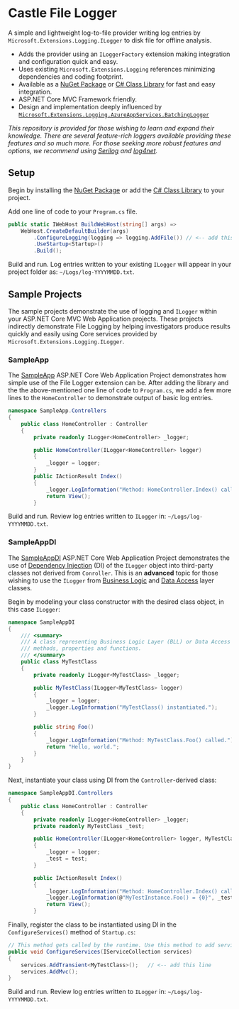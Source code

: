 # Castle File Logger

A simple and lightweight log-to-file provider writing log entries by `Microsoft.Extensions.Logging.ILogger` to disk file for offline analysis.

* Adds the provider using an `ILoggerFactory` extension making integration and configuration quick and easy.
* Uses existing `Microsoft.Extensions.Logging` references minimizing dependencies and coding footprint.
* Available as a [NuGet Package](https://www.nuget.org/packages/Castle.FileLogger/) or [C# Class Library](https://github.com/peter-schlosser/Castle.FileLogger/tree/master/src/Castle.Extensions.Logging.FileLogger) for fast and easy integration.
* ASP.NET Core MVC Framework friendly.
* Design and implementation deeply influenced by [`Microsoft.Extensions.Logging.AzureAppServices.BatchingLogger`](https://docs.microsoft.com/en-us/dotnet/api/microsoft.extensions.logging.azureappservices?view=aspnetcore-2.1)

*This repository is provided for those wishing to learn and expand their knowledge.  There are several feature-rich loggers available providing these features and so much more.  For those seeking more robust features and options, we recommend using [Serilog](https://www.nuget.org/packages/serilog/) and [log4net](https://www.nuget.org/packages/log4net/).*

## Setup

Begin by installing the [NuGet Package](https://github.com/peter-schlosser/nuget) or add the [C# Class Library](https://github.com/peter-schlosser/nuget) to your project.

Add one line of code to your `Program.cs` file.
```csharp
public static IWebHost BuildWebHost(string[] args) =>
	WebHost.CreateDefaultBuilder(args)
		.ConfigureLogging(logging => logging.AddFile())	// <-- add this line
		.UseStartup<Startup>()
		.Build();
```

Build and run.  Log entries written to your existing `ILogger` will appear in your project folder as: `~/Logs/log-YYYYMMDD.txt`.

## Sample Projects

The sample projects demonstrate the use of logging and `ILogger` within your ASP.NET Core MVC Web Application projects.  These projects indirectly demonstrate File Logging by helping investigators produce results quickly and easily using Core services provided by `Microsoft.Extensions.Logging.ILogger`.

### SampleApp

The [SampleApp](https://github.com/peter-schlosser/Castle.FileLogger/tree/master/sample/SampleApp) ASP.NET Core Web Application Project demonstrates how simple use of the File Logger extension can be.  After adding the library and the the above-mentioned one line of code to `Program.cs`, we add a few more lines to the `HomeController` to demonstrate output of basic log entries.

```csharp
namespace SampleApp.Controllers
{
    public class HomeController : Controller
    {
        private readonly ILogger<HomeController> _logger;

        public HomeController(ILogger<HomeController> logger)
        {
            _logger = logger;
        }
        public IActionResult Index()
        {
            _logger.LogInformation("Method: HomeController.Index() called.");
            return View();
        }
```
Build and run.  Review log entries written to `ILogger` in: `~/Logs/log-YYYYMMDD.txt`.


### SampleAppDI

The [SampleAppDI](https://github.com/peter-schlosser/Castle.FileLogger/tree/master/sample/SampleAppDI) ASP.NET Core Web Application Project demonstrates the use of [Dependency Injection](https://en.wikipedia.org/wiki/Dependency_injection) (DI) of the `ILogger` object into third-party classes not derived from `Conroller`.  This is an **advanced** topic for those wishing to use the `ILogger` from [Business Logic](https://en.wikipedia.org/wiki/Multitier_architecture) and [Data Access](https://en.wikipedia.org/wiki/Multitier_architecture) layer classes.

Begin by modeling your class constructor with the desired class object, in this case `ILogger`:
```csharp
namespace SampleAppDI
{
    /// <summary>
    /// A class representing Business Logic Layer (BLL) or Data Access Layer (DAL)
    /// methods, properties and functions.
    /// </summary>
	public class MyTestClass
    {
        private readonly ILogger<MyTestClass> _logger;

        public MyTestClass(ILogger<MyTestClass> logger)
        {
            _logger = logger;
            _logger.LogInformation("MyTestClass() instantiated.");
        }

        public string Foo()
        {
            _logger.LogInformation("Method: MyTestClass.Foo() called.");
            return "Hello, world.";
        }
    }
}
```

Next, instantiate your class using DI from the `Controller`-derived class: 
```csharp
namespace SampleAppDI.Controllers
{
    public class HomeController : Controller
    {
        private readonly ILogger<HomeController> _logger;
        private readonly MyTestClass _test;

        public HomeController(ILogger<HomeController> logger, MyTestClass test)
        {
            _logger = logger;
            _test = test;
        }

        public IActionResult Index()
        {
            _logger.LogInformation("Method: HomeController.Index() called.");
            _logger.LogInformation(@"MyTestInstance.Foo() = {0}", _test.Foo());
            return View();
        }

```

Finally, register the class to be instantiated using DI in the `ConfigureServices()` method of `Startup.cs`:
```csharp
// This method gets called by the runtime. Use this method to add services to the container.
public void ConfigureServices(IServiceCollection services)
{
    services.AddTransient<MyTestClass>();	// <-- add this line
    services.AddMvc();
}
```

Build and run.  Review log entries written to `ILogger` in: `~/Logs/log-YYYYMMDD.txt`.

